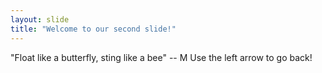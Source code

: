 ```yaml
---
layout: slide
title: "Welcome to our second slide!"
---
```

"Float like a butterfly, sting like a bee" -- M 
Use the left arrow to go back!
